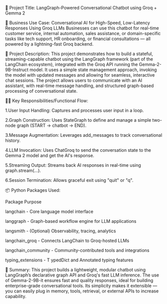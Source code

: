 📌 Project Title:
LangGraph-Powered Conversational Chatbot using Groq + Gemma 2


🏢 Business Use Case:
Conversational AI for High-Speed, Low-Latency Responses Using Groq LLMs
Businesses can use this chatbot for real-time customer service, internal automation, sales assistance, or domain-specific tasks like tech support, HR onboarding, or financial consultations — all powered by a lightning-fast Groq backend.


🧾 Project Description:
This project demonstrates how to build a stateful, streaming-capable chatbot using the LangGraph framework (part of the LangChain ecosystem), integrated with the Groq API running the Gemma-2-9B-Instruct model. It uses a simple state management approach, invoking the model with updated messages and allowing for seamless, interactive chat sessions.
The project allows users to communicate with an AI assistant, with real-time message handling, and structured graph-based processing of conversational state.



🧑‍💻 Key Responsibilities/Functional Flow:

1.User Input Handling: Captures and processes user input in a loop.

2.Graph Construction: Uses StateGraph to define and manage a simple two-node graph (START -> chatbot -> END).

3.Message Augmentation: Leverages add_messages to track conversational history.

4.LLM Invocation: Uses ChatGroq to send the conversation state to the Gemma 2 model and get the AI's response.

5.Streaming Output: Streams back AI responses in real-time using graph.stream(...).

6.Session Termination: Allows graceful exit using "quit" or "q".





📦 Python Packages Used:

Package	                        Purpose

langchain            -	        Core language model interface

langgraph	           -          Graph-based workflow engine for LLM applications

langsmith            -          (Optional) Observability, tracing, analytics

langchain_groq	     -          Connects LangChain to Groq-hosted LLMs

langchain_community  -	        Community-contributed tools and integrations

typing_extensions	   -   T      ypedDict and Annotated typing features




📝 Summary:
This project builds a lightweight, modular chatbot using LangGraph’s declarative graph API and Groq's fast LLM inference. The use of Gemma-2-9B-it ensures fast and quality responses, ideal for building enterprise-grade conversational tools. Its simplicity makes it extensible — you can easily plug in memory, tools, retrieval, or external APIs to increase capability.




















